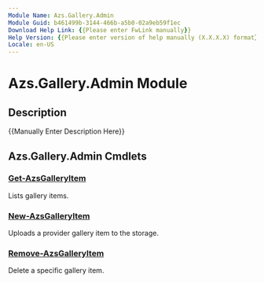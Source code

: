 ```yaml
---
Module Name: Azs.Gallery.Admin
Module Guid: b461499b-3144-466b-a5b0-02a9eb59f1ec
Download Help Link: {{Please enter FwLink manually}}
Help Version: {{Please enter version of help manually (X.X.X.X) format}}
Locale: en-US
---
```


# Azs.Gallery.Admin Module
## Description
{{Manually Enter Description Here}}

## Azs.Gallery.Admin Cmdlets
### [Get-AzsGalleryItem](Get-AzsGalleryItem.md)
Lists gallery items.

### [New-AzsGalleryItem](New-AzsGalleryItem.md)
Uploads a provider gallery item to the storage.

### [Remove-AzsGalleryItem](Remove-AzsGalleryItem.md)
Delete a specific gallery item.

